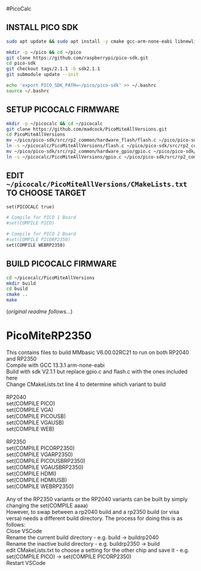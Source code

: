 #PicoCalc

INSTALL PICO SDK
----------------
```bash
sudo apt update && sudo apt install -y cmake gcc-arm-none-eabi libnewlib-arm-none-eabi build-essential git

mkdir -p ~/pico && cd ~/pico
git clone https://github.com/raspberrypi/pico-sdk.git
cd pico-sdk
git checkout tags/2.1.1 -b sdk2.1.1
git submodule update --init

echo 'export PICO_SDK_PATH=~/pico/pico-sdk' >> ~/.bashrc
source ~/.bashrc
```

SETUP PICOCALC FIRMWARE
-----------------------
```bash
mkdir -p ~/picocalc && cd ~/picocalc
git clone https://github.com/madcock/PicoMiteAllVersions.git
cd PicoMiteAllVersions
mv ~/pico/pico-sdk/src/rp2_common/hardware_flash/flash.c ~/pico/pico-sdk/src/rp2_common/hardware_flash/flash.bak
ln -s ~/picocalc/PicoMiteAllVersions/flash.c ~/pico/pico-sdk/src/rp2_common/hardware_flash/flash.c
mv ~/pico/pico-sdk/src/rp2_common/hardware_gpio/gpio.c ~/pico/pico-sdk/src/rp2_common/hardware_gpio/gpio.bak
ln -s ~/picocalc/PicoMiteAllVersions/gpio.c ~/pico/pico-sdk/src/rp2_common/hardware_gpio/gpio.c
```
EDIT ``~/picocalc/PicoMiteAllVersions/CMakeLists.txt`` TO CHOOSE TARGET
-----------------------------------------------------------------------
```makefile
set(PICOCALC true)

# Compile for PICO 1 Board
#set(COMPILE PICO)

# Compile for PICO 2 Board
#set(COMPILE PICORP2350)
set(COMPILE WEBRP2350)
```

BUILD PICOCALC FIRMWARE
-----------------------
```bash
cd ~/picocalc/PicoMiteAllVersions
mkdir build
cd build
cmake ..
make
```

(_original readme follows..._)

# PicoMiteRP2350
This contains files to build MMbasic V6.00.02RC21 to run on both RP2040 and RP2350<br>
Compile with GCC 13.3.1 arm-none-eabi<br>
Build with sdk V2.1.1 but replace gpio.c and flash.c with the ones included here<br>
Change CMakeLists.txt line 4 to determine which variant to build<br>
<br>
RP2040<br>
set(COMPILE PICO)<br>
set(COMPILE VGA)<br>
set(COMPILE PICOUSB)<br>
set(COMPILE VGAUSB)<br>
set(COMPILE WEB)<br>
<br>
RP2350<br>
set(COMPILE PICORP2350)<br>
set(COMPILE VGARP2350)<br>
set(COMPILE PICOUSBRP2350)<br>
set(COMPILE VGAUSBRP2350)<br>
set(COMPILE HDMI)<br>
set(COMPILE HDMIUSB)<br>
set(COMPILE WEBRP2350)<br>
<br>
Any of the RP2350 variants or the RP2040 variants can be built by simply changing the set(COMPILE aaaa)<br>
However, to swap between a rp2040 build and a rp2350 build (or visa versa) needs a different build directory.
The process for doing this is as follows:<br>
Close VSCode<br>
Rename the current build directory - e.g. build -> buildrp2040<br>
Rename the inactive build directory - e.g. buildrp2350 -> build<br>
edit CMakeLists.txt to choose a setting for the other chip and save it - e.g.  set(COMPILE PICO) -> set(COMPILE PICORP2350)<br>
Restart VSCode<br>

